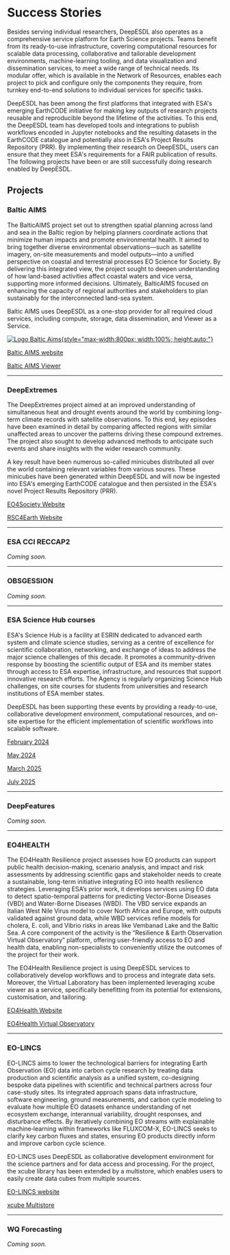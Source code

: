 # Success Stories

Besides serving individual researchers, DeepESDL also operates as a comprehensive service platform for Earth Science 
projects. Teams benefit from  its ready-to-use infrastructure, covering computational resources for scalable data 
processing, collaborative and tailorable development environments, machine-learning tooling, and data visualization 
and dissemination services, to meet a wide range of technical needs. Its modular offer, which is available in 
the Network of Resources, enables each project to pick and configure only the components they require, from turnkey 
end-to-end solutions to individual services for specific tasks.

DeepESDL has been among the first platforms that integrated with ESA's emerging EarthCODE initiative for making key 
outputs of  research projects reusable and reproducible beyond the lifetime of the activities. To this end, the DeepESDL
team has developed tools and integrations to publish workflows encoded in Jupyter notebooks and the resulting datasets 
in the EarthCODE catalogue and potentially also in ESA's Project Results Repository (PRR). By implementing their 
research on DeepESDL, users can ensure that they meet ESA's requirements for a FAIR publication of results. 
The following projects have been or are still successfully doing research enabled by DeepESDL. 

## Projects

### Baltic AIMS

The BalticAIMS project set out to strengthen spatial planning across land and sea in the Baltic region by
helping planners coordinate actions that minimize human impacts and promote environmental health. It aimed to bring
together diverse environmental observations—such as satellite imagery, on-site measurements and model outputs—into a
unified perspective on coastal and terrestrial processes EO Science for Society. By delivering this integrated view, the project sought to deepen understanding of how land-based
activities affect coastal waters and vice versa, supporting more informed decisions.
Ultimately, BalticAIMS focused on enhancing the capacity of regional authorities and stakeholders to plan sustainably
for the interconnected land-sea system.

Baltic AIMS uses DeepESDL as a one-stop provider for all required cloud services, including compute, storage, 
data dissemination, and Viewer as a Service.

[![Logo Baltic Aims](img/BalticAIMS_1.jpg){style="max-width:800px; width:100%; height:auto;"}](https://viewer.balticaims.eu/)

[Baltic AIMS website](https://www.syke.fi/en/projects/balticaims)

[Baltic AIMS Viewer](https://viewer.balticaims.eu/)

----------

###  DeepExtremes

The DeepExtremes project aimed at an improved understanding of simultaneous heat and drought events around the world by
combining long-term climate records with satellite observations. To this end, key episodes have been examined in detail
by comparing affected regions with similar unaffected areas to uncover the patterns driving these compound extremes.
The project also sought to develop advanced methods to anticipate such events and share insights with the wider
research community.

A key result have been numerous so-called minicubes distributed all over the world containing relevant variables
from various soures. These minicubes have been generated within DeepESDL and will now be ingested into ESA's emerging
EarthCODE catalogue and then persisted in the ESA's novel Project Results Repository (PRR).

[EO4Society Website](https://eo4society.esa.int/projects/deep-extremes)

[RSC4Earth Website](https://rsc4earth.de/project/deepextremes)


--------

### ESA CCI RECCAP2

*Coming soon.*

--------

### OBSGESSION ###

*Coming soon.*

---------

### ESA Science Hub courses

ESA's Science Hub is a facility at ESRIN dedicated to advanced earth system and climate science studies, serving as a
centre of excellence for scientific collaboration, networking, and exchange of ideas to address the major science
challenges of this decade. It promotes a community-driven response by boosting the scientific output of ESA and its
member states through access to ESA expertise, infrastructure, and resources that support innovative research efforts.
The Agency is regularly organizing Science Hub challenges, on site courses for students from universities and research
institutions of ESA member states.

DeepESDL has been supporting these events by providing a ready-to-use, collaborative development environment,
computational resources, and on-site expertise for the efficient implementation of scientific workflows into scalable
software.

[February 2024](https://eo4society.esa.int/event/sciencehubchallengefeb2024)

[May 2024](https://sciencehub.esa.int/2024/05/09/3rd-earth-system-science-challenge/)

[March 2025](https://sciencehub.esa.int/2025/02/28/training-on-carbon-and-extremes-science-with-the-deepesdl-platform/)

[July 2025](https://sciencehub.esa.int/2025/07/14/science-hub-challenges-july-2025/)


--------

### DeepFeatures

*Coming soon.*

---------

### EO4HEALTH

The EO4Health Resilience project assesses how EO products can support public health decision-making, scenario analysis,
and impact and risk assessments by addressing scientific gaps and stakeholder needs to create a sustainable, long-term
initiative integrating EO into health resilience strategies. Leveraging ESA’s prior work, it develops services
using EO data to detect spatio-temporal patterns for predicting Vector-Borne Diseases (VBD) and Water-Borne Diseases (WBD).
The VBD service expands an Italian West Nile Virus model to cover North Africa and Europe, with outputs validated against
ground data, while WBD services refine models for cholera, E. coli, and Vibrio risks in areas like Vembanad Lake and the
Baltic Sea. A core component of the activity is the  “Resilience & Earth Observation Virtual Observatory” platform,
offering user-friendly access to EO and health data, enabling non-specialists to conveniently utilize the outcomes of the
project for their work.

The EO4Health Resilience project is using DeepESDL services to collaboratively develop workflows and to process and
integrate data sets. Moreover, the Virtual Laboratory has been implemented leveraging xcube viewer as a service,
specifically benefitting from its potential for extensions, customisation, and tailoring.

[EO4Health Website](https://eo4health.esa.int/)

[EO4Health Virtual Observatory](https://eo4health.api.brockmann-consult.de/api/viewer/)



---------

### EO-LINCS

EO-LINCS aims to lower the technological barriers for integrating Earth Observation (EO) data into carbon cycle research
by treating data production and scientific analysis as a unified system, co-designing bespoke data pipelines with scientific
and technical partners across four case-study sites. Its integrated approach spans data infrastructure, software engineering,
ground measurements, and carbon cycle modeling to evaluate how multiple EO datasets enhance understanding of net ecosystem
exchange, interannual variability, drought responses, and disturbance effects. By iteratively combining EO streams with
explainable machine‐learning within frameworks like FLUXCOM-X, EO-LINCS seeks to clarify key carbon fluxes and states,
ensuring EO products directly inform and improve carbon cycle science.

EO-LINCS uses DeepESDL as collaborative development environment for the science partners and for data access and processing.
For the project, the xcube library has been extended by a multistore, which enables users to easily create data cubes from multiple sources.

[EO-LINCS website](https://www.eo-lincs.org/)

[xcube Multistore](https://xcube-dev.github.io/xcube-multistore/)

---------

### WQ Forecasting

*Coming soon.*





